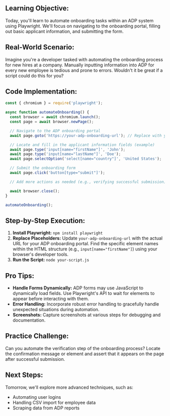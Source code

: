 

## Learning Objective: 

Today, you'll learn to automate onboarding tasks within an ADP system using Playwright. We'll focus on navigating to the onboarding portal, filling out basic applicant information, and submitting the form.

## Real-World Scenario:

Imagine you're a developer tasked with automating the onboarding process for new hires at a company.  Manually inputting information into ADP for every new employee is tedious and prone to errors.  Wouldn't it be great if a script could do this for you?

## Code Implementation:

```javascript
const { chromium } = require('playwright');

async function automateOnboarding() {
  const browser = await chromium.launch();
  const page = await browser.newPage();

  // Navigate to the ADP onboarding portal
  await page.goto('https://your-adp-onboarding-url'); // Replace with your actual URL

  // Locate and fill in the applicant information fields (example)
  await page.type('input[name="firstName"]', 'John');
  await page.type('input[name="lastName"]', 'Doe');
  await page.selectOption('select[name="country"]', 'United States');

  // Submit the onboarding form
  await page.click('button[type="submit"]');

  // Add more actions as needed (e.g., verifying successful submission)

  await browser.close();
}

automateOnboarding();
```

## Step-by-Step Execution:

1. **Install Playwright:** `npm install playwright`
2. **Replace Placeholders:** Update `your-adp-onboarding-url` with the actual URL for your ADP onboarding portal. Find the specific element names within the HTML structure (e.g., `input[name="firstName"]`) using your browser's developer tools.
3. **Run the Script:** `node your-script.js`

## Pro Tips:

* **Handle Forms Dynamically:** ADP forms may use JavaScript to dynamically load fields. Use Playwright's API to wait for elements to appear before interacting with them.
* **Error Handling:** Incorporate robust error handling to gracefully handle unexpected situations during automation.
* **Screenshots:** Capture screenshots at various steps for debugging and documentation.

## Practice Challenge:

Can you automate the verification step of the onboarding process? Locate the confirmation message or element and assert that it appears on the page after successful submission.

## Next Steps:

Tomorrow, we'll explore more advanced techniques, such as:

* Automating user logins 
* Handling CSV import for employee data
* Scraping data from ADP reports



